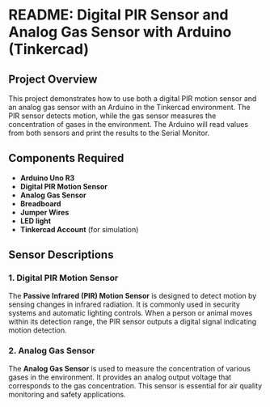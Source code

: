 # README: Digital PIR Sensor and Analog Gas Sensor with Arduino (Tinkercad)

## Project Overview

This project demonstrates how to use both a digital PIR motion sensor and an analog gas sensor with an Arduino in the Tinkercad environment. The PIR sensor detects motion, while the gas sensor measures the concentration of gases in the environment. The Arduino will read values from both sensors and print the results to the Serial Monitor.

## Components Required

- **Arduino Uno R3**
- **Digital PIR Motion Sensor**
- **Analog Gas Sensor**
- **Breadboard**
- **Jumper Wires**
- **LED light**
- **Tinkercad Account** (for simulation)

## Sensor Descriptions

### 1. Digital PIR Motion Sensor

The **Passive Infrared (PIR) Motion Sensor** is designed to detect motion by sensing changes in infrared radiation. It is commonly used in security systems and automatic lighting controls. When a person or animal moves within its detection range, the PIR sensor outputs a digital signal indicating motion detection.

### 2. Analog Gas Sensor

The **Analog Gas Sensor** is used to measure the concentration of various gases in the environment. It provides an analog output voltage that corresponds to the gas concentration. This sensor is essential for air quality monitoring and safety applications.

